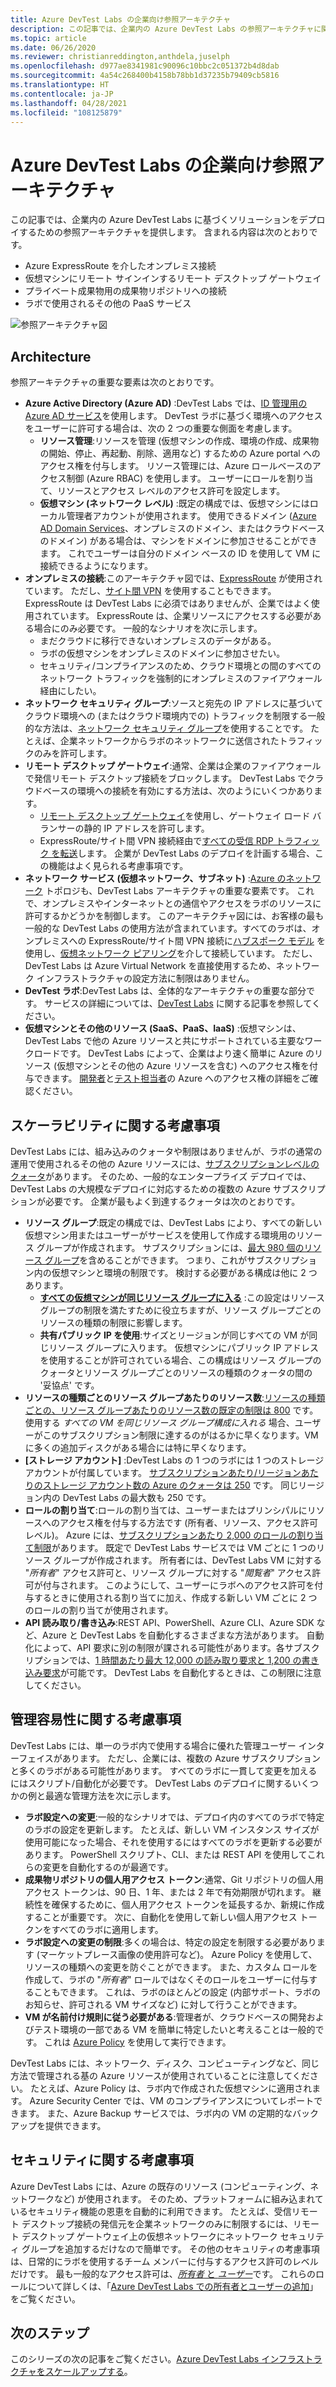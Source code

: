 ```yaml
---
title: Azure DevTest Labs の企業向け参照アーキテクチャ
description: この記事では、企業内の Azure DevTest Labs の参照アーキテクチャに関するガイダンスを提供します。
ms.topic: article
ms.date: 06/26/2020
ms.reviewer: christianreddington,anthdela,juselph
ms.openlocfilehash: d977ae8341981c90096c10bbc2c051372b4d8dab
ms.sourcegitcommit: 4a54c268400b4158b78bb1d37235b79409cb5816
ms.translationtype: HT
ms.contentlocale: ja-JP
ms.lasthandoff: 04/28/2021
ms.locfileid: "108125879"
---
```

# <a name="azure-devtest-labs-reference-architecture-for-enterprises"></a>Azure DevTest Labs の企業向け参照アーキテクチャ
この記事では、企業内の Azure DevTest Labs に基づくソリューションをデプロイするための参照アーキテクチャを提供します。 含まれる内容は次のとおりです。
- Azure ExpressRoute を介したオンプレミス接続
- 仮想マシンにリモート サインインするリモート デスクトップ ゲートウェイ
- プライベート成果物用の成果物リポジトリへの接続
- ラボで使用されるその他の PaaS サービス

![参照アーキテクチャ図](./media/devtest-lab-reference-architecture/reference-architecture.png)

## <a name="architecture"></a>Architecture
参照アーキテクチャの重要な要素は次のとおりです。

- **Azure Active Directory (Azure AD)** :DevTest Labs では、[ID 管理用の Azure AD サービス](../active-directory/fundamentals/active-directory-whatis.md)を使用します。 DevTest ラボに基づく環境へのアクセスをユーザーに許可する場合は、次の 2 つの重要な側面を考慮します。
    - **リソース管理**:リソースを管理 (仮想マシンの作成、環境の作成、成果物の開始、停止、再起動、削除、適用など) するための Azure portal へのアクセス権を付与します。 リソース管理には、Azure ロールベースのアクセス制御 (Azure RBAC) を使用します。 ユーザーにロールを割り当て、リソースとアクセス レベルのアクセス許可を設定します。
    - **仮想マシン (ネットワーク レベル)** :既定の構成では、仮想マシンにはローカル管理者アカウントが使用されます。 使用できるドメイン ([Azure AD Domain Services](../active-directory-domain-services/overview.md)、オンプレミスのドメイン、またはクラウドベースのドメイン) がある場合は、マシンをドメインに参加させることができます。 これでユーザーは自分のドメイン ベースの ID を使用して VM に接続できるようになります。
- **オンプレミスの接続**:このアーキテクチャ図では、[ExpressRoute](../expressroute/expressroute-introduction.md) が使用されています。 ただし、[サイト間 VPN](../vpn-gateway/vpn-gateway-about-vpn-gateway-settings.md) を使用することもできます。 ExpressRoute は DevTest Labs に必須ではありませんが、企業ではよく使用されています。 ExpressRoute は、企業リソースにアクセスする必要がある場合にのみ必要です。 一般的なシナリオを次に示します。
    - まだクラウドに移行できないオンプレミスのデータがある。
    - ラボの仮想マシンをオンプレミスのドメインに参加させたい。
    - セキュリティ/コンプライアンスのため、クラウド環境との間のすべてのネットワーク トラフィックを強制的にオンプレミスのファイアウォール経由にしたい。
- **ネットワーク セキュリティ グループ**:ソースと宛先の IP アドレスに基づいてクラウド環境への (またはクラウド環境内での) トラフィックを制限する一般的な方法は、[ネットワーク セキュリティ グループ](../virtual-network/network-security-groups-overview.md)を使用することです。 たとえば、企業ネットワークからラボのネットワークに送信されたトラフィックのみを許可します。
- **リモート デスクトップ ゲートウェイ**:通常、企業は企業のファイアウォールで発信リモート デスクトップ接続をブロックします。 DevTest Labs でクラウドベースの環境への接続を有効にする方法は、次のようにいくつかあります。
  - [リモート デスクトップ ゲートウェイ](/windows-server/remote/remote-desktop-services/desktop-hosting-logical-architecture)を使用し、ゲートウェイ ロード バランサーの静的 IP アドレスを許可します。
  - ExpressRoute/サイト間 VPN 接続経由で[すべての受信 RDP トラフィック を転送](../vpn-gateway/vpn-gateway-forced-tunneling-rm.md)します。 企業が DevTest Labs のデプロイを計画する場合、この機能はよく見られる考慮事項です。
- **ネットワーク サービス (仮想ネットワーク、サブネット)** :[Azure のネットワーク](../networking/fundamentals/networking-overview.md) トポロジも、DevTest Labs アーキテクチャの重要な要素です。 これで、オンプレミスやインターネットとの通信やアクセスをラボのリソースに許可するかどうかを制御します。 このアーキテクチャ図には、お客様の最も一般的な DevTest Labs の使用方法が含まれています。すべてのラボは、オンプレミスへの ExpressRoute/サイト間 VPN 接続に[ハブスポーク モデル](/azure/architecture/reference-architectures/hybrid-networking/hub-spoke) を使用し、[仮想ネットワーク ピアリング](../virtual-network/virtual-network-peering-overview.md)を介して接続しています。 ただし、DevTest Labs は Azure Virtual Network を直接使用するため、ネットワーク インフラストラクチャの設定方法に制限はありません。
- **DevTest ラボ**:DevTest Labs は、全体的なアーキテクチャの重要な部分です。 サービスの詳細については、[DevTest Labs](devtest-lab-overview.md) に関する記事を参照してください。
- **仮想マシンとその他のリソース (SaaS、PaaS、IaaS)** :仮想マシンは、DevTest Labs で他の Azure リソースと共にサポートされている主要なワークロードです。 DevTest Labs によって、企業はより速く簡単に Azure のリソース (仮想マシンとその他の Azure リソースを含む) へのアクセス権を付与できます。 [開発者](devtest-lab-developer-lab.md)と[テスト担当者](devtest-lab-test-env.md)の Azure へのアクセス権の詳細をご確認ください。

## <a name="scalability-considerations"></a>スケーラビリティに関する考慮事項
DevTest Labs には、組み込みのクォータや制限はありませんが、ラボの通常の運用で使用されるその他の Azure リソースには、[サブスクリプションレベルのクォータ](../azure-resource-manager/management/azure-subscription-service-limits.md)があります。 そのため、一般的なエンタープライズ デプロイでは、DevTest Labs の大規模なデプロイに対応するための複数の Azure サブスクリプションが必要です。 企業が最もよく到達するクォータは次のとおりです。

- **リソース グループ**:既定の構成では、DevTest Labs により、すべての新しい仮想マシン用またはユーザーがサービスを使用して作成する環境用のリソース グループが作成されます。 サブスクリプションには、[最大 980 個のリソース グループ](../azure-resource-manager/management/azure-subscription-service-limits.md#subscription-limits)を含めることができます。 つまり、これがサブスクリプション内の仮想マシンと環境の制限です。 検討する必要がある構成は他に 2 つあります。
    - **[すべての仮想マシンが同じリソース グループに入る](resource-group-control.md)** :この設定はリソース グループの制限を満たすために役立ちますが、リソース グループごとのリソースの種類の制限に影響します。
    - **共有パブリック IP を使用**:サイズとリージョンが同じすべての VM が同じリソース グループに入ります。 仮想マシンにパブリック IP アドレスを使用することが許可されている場合、この構成はリソース グループのクォータとリソース グループごとのリソースの種類のクォータの間の '妥協点' です。
- **リソースの種類ごとのリソース グループあたりのリソース数**:[リソースの種類ごとの、リソース グループあたりのリソース数の既定の制限は 800](../azure-resource-manager/management/azure-subscription-service-limits.md#resource-group-limits) です。  使用する *すべての VM を同じリソース グループ構成に入れる* 場合、ユーザーがこのサブスクリプション制限に達するのがはるかに早くなります。VM に多くの追加ディスクがある場合には特に早くなります。
- **[ストレージ アカウント]** :DevTest Labs の 1 つのラボには 1 つのストレージ アカウントが付属しています。 [サブスクリプションあたり/リージョンあたりのストレージ アカウント数の Azure のクォータは 250](../azure-resource-manager/management/azure-subscription-service-limits.md#storage-limits) です。 同じリージョン内の DevTest Labs の最大数も 250 です。
- **ロールの割り当て**:ロールの割り当ては、ユーザーまたはプリンシパルにリソースへのアクセス権を付与する方法です (所有者、リソース、アクセス許可レベル)。 Azure には、[サブスクリプションあたり 2,000 のロールの割り当て制限](../azure-resource-manager/management/azure-subscription-service-limits.md#azure-role-based-access-control-limits)があります。 既定で DevTest Labs サービスでは VM ごとに 1 つのリソース グループが作成されます。 所有者には、DevTest Labs VM に対する "*所有者*" アクセス許可と、リソース グループに対する "*閲覧者*" アクセス許可が付与されます。 このようにして、ユーザーにラボへのアクセス許可を付与するときに使用される割り当てに加え、作成する新しい VM ごとに 2 つのロールの割り当てが使用されます。
- **API 読み取り/書き込み**:REST API、PowerShell、Azure CLI、Azure SDK など、Azure と DevTest Labs を自動化するさまざまな方法があります。 自動化によって、API 要求に別の制限が課される可能性があります。各サブスクリプションでは、[1 時間あたり最大 12,000 の読み取り要求と 1,200 の書き込み要求](../azure-resource-manager/management/request-limits-and-throttling.md)が可能です。 DevTest Labs を自動化するときは、この制限に注意してください。

## <a name="manageability-considerations"></a>管理容易性に関する考慮事項
DevTest Labs には、単一のラボ内で使用する場合に優れた管理ユーザー インターフェイスがあります。 ただし、企業には、複数の Azure サブスクリプションと多くのラボがある可能性があります。 すべてのラボに一貫して変更を加えるにはスクリプト/自動化が必要です。 DevTest Labs のデプロイに関するいくつかの例と最適な管理方法を次に示します。

- **ラボ設定への変更**:一般的なシナリオでは、デプロイ内のすべてのラボで特定のラボの設定を更新します。 たとえば、新しい VM インスタンス サイズが使用可能になった場合、それを使用するにはすべてのラボを更新する必要があります。 PowerShell スクリプト、CLI、または REST API を使用してこれらの変更を自動化するのが最適です。  
- **成果物リポジトリの個人用アクセス トークン**:通常、Git リポジトリの個人用アクセス トークンは、90 日、1 年、または 2 年で有効期限が切れます。 継続性を確保するために、個人用アクセス トークンを延長するか、新規に作成することが重要です。 次に、自動化を使用して新しい個人用アクセス トークンをすべてのラボに適用します。
- **ラボ設定への変更の制限**:多くの場合は、特定の設定を制限する必要があります (マーケットプレース画像の使用許可など)。 Azure Policy を使用して、リソースの種類への変更を防ぐことができます。 また、カスタム ロールを作成して、ラボの "*所有者*" ロールではなくそのロールをユーザーに付与することもできます。 これは、ラボのほとんどの設定 (内部サポート、ラボのお知らせ、許可される VM サイズなど) に対して行うことができます。
- **VM が名前付け規則に従う必要がある**:管理者が、クラウドベースの開発およびテスト環境の一部である VM を簡単に特定したいと考えることは一般的です。 これは [Azure Policy](https://github.com/Azure/azure-policy/tree/master/samples/TextPatterns/allow-multiple-name-patterns) を使用して実行できます。

DevTest Labs には、ネットワーク、ディスク、コンピューティングなど、同じ方法で管理される基の Azure リソースが使用されていることに注意してください。 たとえば、Azure Policy は、ラボ内で作成された仮想マシンに適用されます。 Azure Security Center では、VM のコンプライアンスについてレポートできます。 また、Azure Backup サービスでは、ラボ内の VM の定期的なバックアップを提供できます。

## <a name="security-considerations"></a>セキュリティに関する考慮事項
Azure DevTest Labs には、Azure の既存のリソース (コンピューティング、ネットワークなど) が使用されます。 そのため、プラットフォームに組み込まれているセキュリティ機能の恩恵を自動的に利用できます。 たとえば、受信リモート デスクトップ接続の発信元を企業ネットワークのみに制限するには、リモート デスクトップ ゲートウェイ上の仮想ネットワークにネットワーク セキュリティ グループを追加するだけなので簡単です。 その他のセキュリティの考慮事項は、日常的にラボを使用するチーム メンバーに付与するアクセス許可のレベルだけです。 最も一般的なアクセス許可は、[*所有者* と *ユーザー*](devtest-lab-add-devtest-user.md)です。 これらのロールについて詳しくは、「[Azure DevTest Labs での所有者とユーザーの追加](devtest-lab-add-devtest-user.md)」をご覧ください。

## <a name="next-steps"></a>次のステップ
このシリーズの次の記事をご覧ください。[Azure DevTest Labs インフラストラクチャをスケールアップする](devtest-lab-guidance-scale.md)。